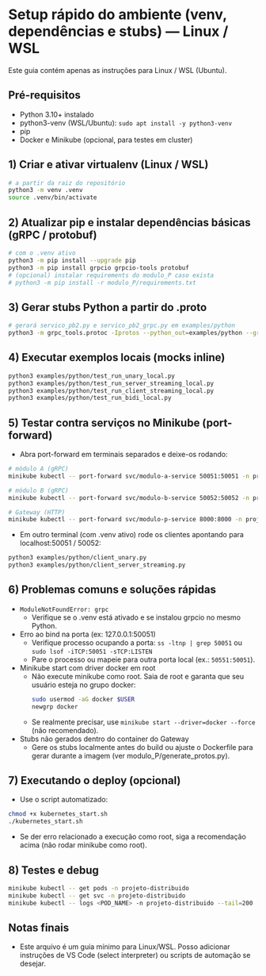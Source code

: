 # Setup rápido do ambiente (venv, dependências e stubs) — Linux / WSL

Este guia contém apenas as instruções para Linux / WSL (Ubuntu).

## Pré-requisitos
- Python 3.10+ instalado
- python3-venv (WSL/Ubuntu): `sudo apt install -y python3-venv`
- pip
- Docker e Minikube (opcional, para testes em cluster)

## 1) Criar e ativar virtualenv (Linux / WSL)
```bash
# a partir da raiz do repositório
python3 -m venv .venv
source .venv/bin/activate
```

## 2) Atualizar pip e instalar dependências básicas (gRPC / protobuf)
```bash
# com o .venv ativo
python3 -m pip install --upgrade pip
python3 -m pip install grpcio grpcio-tools protobuf
# (opcional) instalar requirements do modulo_P caso exista
# python3 -m pip install -r modulo_P/requirements.txt
```

## 3) Gerar stubs Python a partir do .proto
```bash
# gerará servico_pb2.py e servico_pb2_grpc.py em examples/python
python3 -m grpc_tools.protoc -Iprotos --python_out=examples/python --grpc_python_out=examples/python protos/servico.proto
```

## 4) Executar exemplos locais (mocks inline)
```bash
python3 examples/python/test_run_unary_local.py
python3 examples/python/test_run_server_streaming_local.py
python3 examples/python/test_run_client_streaming_local.py
python3 examples/python/test_run_bidi_local.py
```

## 5) Testar contra serviços no Minikube (port-forward)
- Abra port-forward em terminais separados e deixe-os rodando:
```bash
# módulo A (gRPC)
minikube kubectl -- port-forward svc/modulo-a-service 50051:50051 -n projeto-distribuido

# módulo B (gRPC)
minikube kubectl -- port-forward svc/modulo-b-service 50052:50052 -n projeto-distribuido

# Gateway (HTTP)
minikube kubectl -- port-forward svc/modulo-p-service 8000:8000 -n projeto-distribuido
```

- Em outro terminal (com .venv ativo) rode os clientes apontando para localhost:50051 / 50052:
```bash
python3 examples/python/client_unary.py
python3 examples/python/client_server_streaming.py
```

## 6) Problemas comuns e soluções rápidas
- `ModuleNotFoundError: grpc`
  - Verifique se o .venv está ativado e se instalou grpcio no mesmo Python.
- Erro ao bind na porta (ex: 127.0.0.1:50051)
  - Verifique processo ocupando a porta: `ss -ltnp | grep 50051` ou `sudo lsof -iTCP:50051 -sTCP:LISTEN`
  - Pare o processo ou mapeie para outra porta local (ex.: `50551:50051`).
- Minikube start com driver docker em root
  - Não execute minikube como root. Saia de root e garanta que seu usuário esteja no grupo docker:
    ```bash
    sudo usermod -aG docker $USER
    newgrp docker
    ```
  - Se realmente precisar, use `minikube start --driver=docker --force` (não recomendado).
- Stubs não gerados dentro do container do Gateway
  - Gere os stubs localmente antes do build ou ajuste o Dockerfile para gerar durante a imagem (ver modulo_P/generate_protos.py).

## 7) Executando o deploy (opcional)
- Use o script automatizado:
```bash
chmod +x kubernetes_start.sh
./kubernetes_start.sh
```
- Se der erro relacionado a execução como root, siga a recomendação acima (não rodar minikube como root).

## 8) Testes e debug
```bash
minikube kubectl -- get pods -n projeto-distribuido
minikube kubectl -- get svc -n projeto-distribuido
minikube kubectl -- logs <POD_NAME> -n projeto-distribuido --tail=200
```

## Notas finais
- Este arquivo é um guia mínimo para Linux/WSL. Posso adicionar instruções de VS Code (select interpreter) ou scripts de automação se desejar.